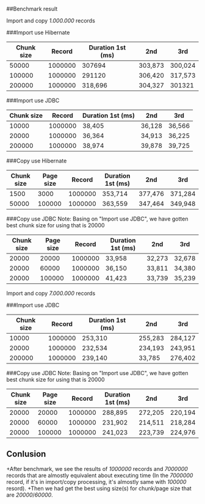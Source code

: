 ##Benchmark result

Import and copy *1.000.000* records

###Import use Hibernate

| Chunk size | Record | Duration 1st (ms) | 2nd | 3rd |
| ------------- | ------------- |	------------- |	-------------	| ------------- |
| 50000 | 1000000 |	307694 | 303,873	| 300,024 |
| 100000 | 1000000 |	291120 |	306,420 | 317,573 |
| 200000 | 1000000 |	318,696 |	304,327 | 301321 |

###Import use JDBC

| Chunk size | Record | Duration 1st (ms) | 2nd | 3rd |
| ------------- | ------------- |	------------- |	-------------	| ------------- |
| 10000 | 1000000 |	38,405 |	36,128	| 36,566 |
| 20000 | 1000000 |	36,364 |	34,913	| 36,225 |
| 200000 | 1000000 |	38,974 |	39,878	| 39,725 |
 
###Copy use Hibernate

| Chunk size | Page size | Record | Duration 1st (ms) | 2nd | 3rd |
| ------------- | ------------- |	------------- |	-------------	| ------------- | ------------- |
| 1500 | 3000 |	1000000 |	353,714	| 377,476 | 371,284 |
| 50000 | 100000 |	1000000 |	363,559	| 347,464 | 349,948 |

###Copy use JDBC
 Note: Basing on "Import use JDBC", we have gotten best chunk size for using that is 20000 
 
| Chunk size | Page size | Record | Duration 1st (ms) | 2nd | 3rd |
| ------------- | ------------- |	------------- |	-------------	| ------------- | ------------- |
| 20000 | 20000 |	1000000 |	33,958	| 32,273 | 32,678 |
| 20000 | 60000 |	1000000 |	36,150 | 33,811 | 34,380 |
| 20000 | 100000 |	1000000 |	41,423 | 33,739 | 35,239 |


Import and copy *7.000.000* records

###Import use JDBC

| Chunk size | Record | Duration 1st (ms) | 2nd | 3rd |
| ------------- | ------------- |	------------- |	-------------	| ------------- |
| 10000 | 1000000 |	253,310 |	255,283	| 284,127 |
| 20000 | 1000000 |	232,534 |	234,193	| 243,951 |
| 200000 | 1000000 |	239,140 |	33,785	| 276,402 |

###Copy use JDBC
 Note: Basing on "Import use JDBC", we have gotten best chunk size for using that is 20000
 
| Chunk size | Page size | Record | Duration 1st (ms) | 2nd | 3rd |
| ------------- | ------------- |	------------- |	-------------	| ------------- | ------------- |
| 20000 | 20000 |	1000000 |	288,895	| 272,205 | 220,194 |
| 20000 | 60000 |	1000000 |	231,902 | 214,511 | 218,284 |
| 20000 | 100000 |	1000000 |	241,023 | 223,739 | 224,976 |

## Conlusion 
 +After benchmark, we see the results of *1000000* records and *7000000* records that are almostly equivalent about executing time (In the *7000000*  record, if it's in import/copy processing, it's almostly same with *100000* resord).
 +Then we had get the best using size(s) for chunk/page size that are *20000*/*60000*.
